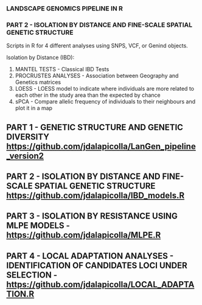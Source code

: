 ### LANDSCAPE GENOMICS PIPELINE IN R ###
### PART 2 - ISOLATION BY DISTANCE AND FINE-SCALE SPATIAL GENETIC STRUCTURE ###


Scripts in R for 4 different analyses using SNPS, VCF, or Genind objects.

Isolation by Distance (IBD):
1. MANTEL TESTS - Classical IBD Tests
2. PROCRUSTES ANALYSES - Association between Geography and Genetics matrices
3. LOESS - LOESS model to indicate where individuals are more related to each other in the study area than the expected by chance
4. sPCA - Compare allelic frequency of individuals to their neighbours and plot it in a map

## PART 1 - GENETIC STRUCTURE AND GENETIC DIVERSITY https://github.com/jdalapicolla/LanGen_pipeline_version2
## PART 2 - ISOLATION BY DISTANCE AND FINE-SCALE SPATIAL GENETIC STRUCTURE https://github.com/jdalapicolla/IBD_models.R
## PART 3 - ISOLATION BY RESISTANCE USING MLPE MODELS - https://github.com/jdalapicolla/MLPE.R
## PART 4 - LOCAL ADAPTATION ANALYSES - IDENTIFICATION OF CANDIDATES LOCI UNDER SELECTION - https://github.com/jdalapicolla/LOCAL_ADAPTATION.R

